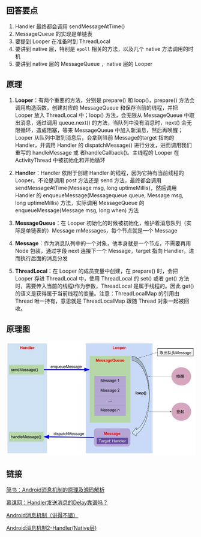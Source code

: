 ## 回答要点

1. Handler 最终都会调用 sendMessageAtTime()
2. MessageQueue 的实现是单链表
3. 要提到 Looper 在准备时到 ThreadLocal
4. 要讲到 native 层，特别是 `epoll` 相关的方法，以及几个 native 方法调用的时机
5. 要讲到 native 层的 MessageQueue ，native 层的 Looper

## 原理

1. **Looper**：有两个重要的方法，分别是 prepare() 和 loop()，prepare() 方法会调用构造函数，创建对应的 MessageQueue 和保存当前的线程，并把 Looper 放入 ThreadLocal 中；loop() 方法，会无限从 MessageQueue 中取出消息，通过调用 queue.next() 的方法，当队列中没有消息时，next() 会无限循环，造成阻塞，等来 MessageQueue 中加入新消息，然后再唤醒；Looper 从队列中取到消息后，会拿到当前 Message的target 指向的 Handler，并调用 Handler 的 dispatchMessage() 进行分发，进而调用我们重写的 handleMessage 或 者handleCallback()。主线程的 Looper 在 ActivityThread 中被初始化和开始循环

2. **Handler**：Handler 依附于创建 Handler 的线程，因为它持有当前线程的 Looper。不论是调用 post 方法还是 send 方法，最终都会调用 sendMessageAtTime(Message msg, long uptimeMillis)，然后调用 Handler 的 enqueueMessage(Messagequeue queue, Message msg, long uptimeMillis) 方法，实际调用 MessageQueue 的 enqueueMessage(Message msg, long when) 方法

3. **MessageQueue**：在 Looper 初始化的时候被初始化，维护着消息队列（实际是单链表的）Message mMessages，每个节点就是一个 Message

4. **Message**：作为消息队列中的一个对象，他本身就是一个节点，不需要再用 Node 包装，通过字段 next 连接下一个 Message，target 指向 Handler，进而执行后面的消息分发

5. **ThreadLocal**：在 Looper 的成员变量中创建，在 prepare() 时，会把 Looper 存进 ThreadLocal 中，使用 ThreadLocal 的 set() 或者 get() 方法时，需要传入当前的线程t作为参数，ThreadLocal 是属于线程的。因此 get() 的语义是获得属于当前线程的变量。注意：ThreadLocalMap 的引用由 Thread 唯一持有，意思就是 ThreadLocalMap 跟随 Thread 对象一起被回收。

## 原理图

![](../assets/Handler的原理.png)


## 链接
[简书：Android消息机制的原理及源码解析](https://www.jianshu.com/p/f10)

[慕课网：Handler发送消息的Delay靠谱吗？](https://coding.imooc.com/lesson/317.html#mid=22311"%3Ehttps://coding.imooc.com/lesson/317.html)

[Android消息机制（讲得不错）](https://www.jianshu.com/p/57a426b8f145)


[Android消息机制2-Handler\(Native层\)](http://gityuan.com/2015/12/27/handler-message-native/)